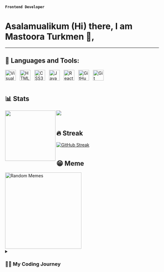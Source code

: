 **`Frontend Developer`**

# Asalamualikum (Hi) there, I am Mastoora Turkmen 👋,


---

## 💼 Languages and Tools:

<img align="left" alt="Visual Studio Code" width="35px" src="https://cdn.jsdelivr.net/gh/devicons/devicon/icons/vscode/vscode-original.svg" style="padding-right:10px;" />
<img align="left" alt="HTML5"  width="35px"  src="https://cdn.jsdelivr.net/gh/devicons/devicon/icons/html5/html5-original.svg" style="padding-right:10px;" />
<img align="left" alt="CSS3" width="35px"  src="https://cdn.jsdelivr.net/gh/devicons/devicon/icons/css3/css3-original.svg" style="padding-right:10px;" />
<img align="left" alt="JavaScript"  width="35px"  src="https://cdn.jsdelivr.net/gh/devicons/devicon/icons/javascript/javascript-original.svg" style="padding-right:10px;" />
<img align="left" alt="React"  width="35px"  src="https://cdn.jsdelivr.net/gh/devicons/devicon/icons/react/react-original.svg" style="padding-right:10px;" />
<img align="left" alt="GitHub" width="35px" style="padding-right:10px;" src="https://cdn.jsdelivr.net/gh/devicons/devicon/icons/github/github-original.svg" />
<img align="left" alt="Git" width="35px" style="padding-right:10px;" src="https://cdn.jsdelivr.net/gh/devicons/devicon/icons/git/git-original.svg" />

<br/>
<br/>
<br/>

## 📊 Stats


<div>
  <img height="165" align="left" src="https://github-readme-stats.vercel.app/api?username=mastooraturkmen&show_icons=true&theme=codeSTACKr&hide=contribs" />
  <img src="https://github-readme-stats.vercel.app/api/top-langs/?username=mastooraturkmen&layout=compact&show_icons=true&theme=codeSTACKr" />
</div>

<br/>

## 🔥 Streak

[![GitHub Streak](https://streak-stats.demolab.com/?user=mastooraturkmen)](https://git.io/streak-stats)
#

## 😁 Meme

<img alt="Random Memes" height="250px" src="https://web.ohidur.com/memes/random.jpg?category=programming">
<details>
 <summary><h3>👨‍💻 My Coding Journey</h3></summary>
   I started my coding journey as a naive computer science
